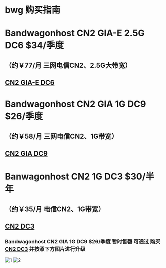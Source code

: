 # bwg 购买指南

# Bandwagonhost CN2 GIA-E 2.5G DC6 $34/季度 
## （约￥77/月 三网电信CN2、2.5G大带宽）

## [CN2 GIA-E DC6](https://bwh8.net/aff.php?aff=40720&pid=87)

# Bandwagonhost CN2 GIA 1G DC9 $26/季度
## （约￥58/月 三网电信CN2、1G带宽）
## [CN2 GIA DC9](https://bwh8.net/aff.php?aff=40720&pid=72)

# Banwagonhost CN2 1G DC3 $30/半年
## （约￥35/月 电信CN2、1G带宽）
## [CN2 DC3](https://bwh8.net/aff.php?aff=40720&pid=57)
  
### Bandwagonhost CN2 GIA 1G DC9 $26/季度 暂时售罄 可通过 购买 [CN2 DC3](https://bwh8.net/aff.php?aff=40720&pid=57) 并按照下方图片进行升级

![1]("https://raw.githubusercontent.com/10330384/bandwagonhost-Links/master/setp1.jpg")
![2]("https://raw.githubusercontent.com/10330384/bandwagonhost-Links/master/step2.jpg")

